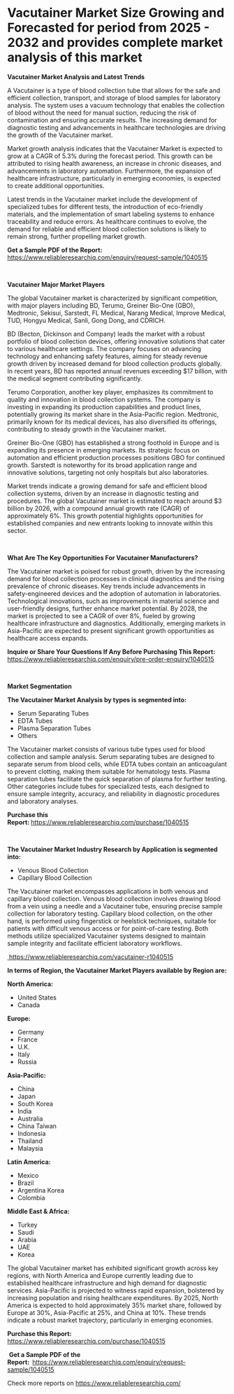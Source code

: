 <p><h1>Vacutainer Market Size Growing and Forecasted for period from 2025 - 2032 and provides complete market analysis of this market</h1></p><p><strong>Vacutainer Market Analysis and Latest Trends</strong></p>
<p><p>A Vacutainer is a type of blood collection tube that allows for the safe and efficient collection, transport, and storage of blood samples for laboratory analysis. The system uses a vacuum technology that enables the collection of blood without the need for manual suction, reducing the risk of contamination and ensuring accurate results. The increasing demand for diagnostic testing and advancements in healthcare technologies are driving the growth of the Vacutainer market.</p><p>Market growth analysis indicates that the Vacutainer Market is expected to grow at a CAGR of 5.3% during the forecast period. This growth can be attributed to rising health awareness, an increase in chronic diseases, and advancements in laboratory automation. Furthermore, the expansion of healthcare infrastructure, particularly in emerging economies, is expected to create additional opportunities. </p><p>Latest trends in the Vacutainer market include the development of specialized tubes for different tests, the introduction of eco-friendly materials, and the implementation of smart labeling systems to enhance traceability and reduce errors. As healthcare continues to evolve, the demand for reliable and efficient blood collection solutions is likely to remain strong, further propelling market growth.</p></p>
<p><strong>Get a Sample PDF of the Report:&nbsp;</strong> <a href="https://www.reliableresearchiq.com/enquiry/request-sample/1040515?utm_campaign=3441&utm_medium=2&utm_source=Github&utm_content=ia&utm_term=05042025&utm_id=vacutainer">https://www.reliableresearchiq.com/enquiry/request-sample/1040515</a></p>
<p>&nbsp;</p>
<p><strong>Vacutainer Major Market Players</strong></p>
<p><p>The global Vacutainer market is characterized by significant competition, with major players including BD, Terumo, Greiner Bio-One (GBO), Medtronic, Sekisui, Sarstedt, FL Medical, Narang Medical, Improve Medical, TUD, Hongyu Medical, Sanli, Gong Dong, and CDRICH. </p><p>BD (Becton, Dickinson and Company) leads the market with a robust portfolio of blood collection devices, offering innovative solutions that cater to various healthcare settings. The company focuses on advancing technology and enhancing safety features, aiming for steady revenue growth driven by increased demand for blood collection products globally. In recent years, BD has reported annual revenues exceeding $17 billion, with the medical segment contributing significantly.</p><p>Terumo Corporation, another key player, emphasizes its commitment to quality and innovation in blood collection systems. The company is investing in expanding its production capabilities and product lines, potentially growing its market share in the Asia-Pacific region. Medtronic, primarily known for its medical devices, has also diversified its offerings, contributing to steady growth in the Vacutainer market.</p><p>Greiner Bio-One (GBO) has established a strong foothold in Europe and is expanding its presence in emerging markets. Its strategic focus on automation and efficient production processes positions GBO for continued growth. Sarstedt is noteworthy for its broad application range and innovative solutions, targeting not only hospitals but also laboratories.</p><p>Market trends indicate a growing demand for safe and efficient blood collection systems, driven by an increase in diagnostic testing and procedures. The global Vacutainer market is estimated to reach around $3 billion by 2026, with a compound annual growth rate (CAGR) of approximately 6%. This growth potential highlights opportunities for established companies and new entrants looking to innovate within this sector.</p></p>
<p>&nbsp;</p>
<p><strong>What Are The Key Opportunities For Vacutainer Manufacturers?</strong></p>
<p><p>The Vacutainer market is poised for robust growth, driven by the increasing demand for blood collection processes in clinical diagnostics and the rising prevalence of chronic diseases. Key trends include advancements in safety-engineered devices and the adoption of automation in laboratories. Technological innovations, such as improvements in material science and user-friendly designs, further enhance market potential. By 2028, the market is projected to see a CAGR of over 8%, fueled by growing healthcare infrastructure and diagnostics. Additionally, emerging markets in Asia-Pacific are expected to present significant growth opportunities as healthcare access expands.</p></p>
<p><strong>Inquire or Share Your Questions If Any Before Purchasing This Report:</strong> <a href="https://www.reliableresearchiq.com/enquiry/pre-order-enquiry/1040515?utm_campaign=3441&utm_medium=2&utm_source=Github&utm_content=ia&utm_term=05042025&utm_id=vacutainer">https://www.reliableresearchiq.com/enquiry/pre-order-enquiry/1040515</a></p>
<p>&nbsp;</p>
<p><strong>Market Segmentation</strong></p>
<p><strong>The Vacutainer Market Analysis by types is segmented into:</strong></p>
<p><ul><li>Serum Separating Tubes</li><li>EDTA Tubes</li><li>Plasma Separation Tubes</li><li>Others</li></ul></p>
<p><p>The Vacutainer market consists of various tube types used for blood collection and sample analysis. Serum separating tubes are designed to separate serum from blood cells, while EDTA tubes contain an anticoagulant to prevent clotting, making them suitable for hematology tests. Plasma separation tubes facilitate the quick separation of plasma for further testing. Other categories include tubes for specialized tests, each designed to ensure sample integrity, accuracy, and reliability in diagnostic procedures and laboratory analyses.</p></p>
<p><strong>Purchase this Report:&nbsp;</strong><a href="https://www.reliableresearchiq.com/purchase/1040515?utm_campaign=3441&utm_medium=2&utm_source=Github&utm_content=ia&utm_term=05042025&utm_id=vacutainer">https://www.reliableresearchiq.com/purchase/1040515</a></p>
<p>&nbsp;</p>
<p><strong>The Vacutainer Market Industry Research by Application is segmented into:</strong></p>
<p><ul><li>Venous Blood Collection</li><li>Capillary Blood Collection</li></ul></p>
<p><p>The Vacutainer market encompasses applications in both venous and capillary blood collection. Venous blood collection involves drawing blood from a vein using a needle and a Vacutainer tube, ensuring precise sample collection for laboratory testing. Capillary blood collection, on the other hand, is performed using fingerstick or heelstick techniques, suitable for patients with difficult venous access or for point-of-care testing. Both methods utilize specialized Vacutainer systems designed to maintain sample integrity and facilitate efficient laboratory workflows.</p></p>
<p><a href="https://www.reliableresearchiq.com/vacutainer-r1040515?utm_campaign=3441&utm_medium=2&utm_source=Github&utm_content=ia&utm_term=05042025&utm_id=vacutainer">&nbsp;https://www.reliableresearchiq.com/vacutainer-r1040515</a></p>
<p><strong>In terms of Region, the Vacutainer Market Players available by Region are:</strong></p>
<p>
    <p> <strong> North America: </strong>
        <ul>
            <li>United States</li>
            <li>Canada</li>
        </ul>
        </p> 
    <p> <strong> Europe: </strong>
        <ul>
            <li>Germany</li>
            <li>France</li>
            <li>U.K.</li>
            <li>Italy</li>
            <li>Russia</li>
        </ul>
        </p> 
    <p> <strong> Asia-Pacific: </strong>
        <ul>
            <li>China</li>
            <li>Japan</li>
            <li>South Korea</li>
            <li>India</li>
            <li>Australia</li>
            <li>China Taiwan</li>
            <li>Indonesia</li>
            <li>Thailand</li>
            <li>Malaysia</li>
        </ul>
        </p> 
    <p> <strong> Latin America: </strong>
        <ul>
            <li>Mexico</li>
            <li>Brazil</li>
            <li>Argentina Korea</li>
            <li>Colombia</li>
        </ul>
        </p> 
    <p> <strong> Middle East & Africa: </strong>
        <ul>
            <li>Turkey</li>
            <li>Saudi</li>
            <li>Arabia</li>
            <li>UAE</li>
            <li>Korea</li>
        </ul>
    </p>
    </p>
<p><p>The global Vacutainer market has exhibited significant growth across key regions, with North America and Europe currently leading due to established healthcare infrastructure and high demand for diagnostic services. Asia-Pacific is projected to witness rapid expansion, bolstered by increasing population and rising healthcare expenditures. By 2025, North America is expected to hold approximately 35% market share, followed by Europe at 30%, Asia-Pacific at 25%, and China at 10%. These trends indicate a robust market trajectory, particularly in emerging economies.</p></p>
<p><strong>Purchase this Report: </strong><a href="https://www.reliableresearchiq.com/purchase/1040515?utm_campaign=3441&utm_medium=2&utm_source=Github&utm_content=ia&utm_term=05042025&utm_id=vacutainer">https://www.reliableresearchiq.com/purchase/1040515</a></p>
<p>&nbsp;<strong>Get a Sample PDF of the Report:&nbsp;&nbsp;</strong><a href="https://www.reliableresearchiq.com/enquiry/request-sample/1040515?utm_campaign=3441&utm_medium=2&utm_source=Github&utm_content=ia&utm_term=05042025&utm_id=vacutainer">https://www.reliableresearchiq.com/enquiry/request-sample/1040515</a></p>
<p><strong></strong></p>
<p>Check more reports on <a href="https://www.reliableresearchiq.com/?utm_campaign=3441&utm_medium=2&utm_source=Github&utm_content=ia&utm_term=05042025&utm_id=vacutainer">https://www.reliableresearchiq.com/</a></p>